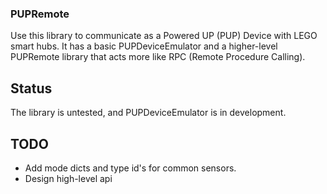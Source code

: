 ### PUPRemote ###

Use this library to communicate as a Powered UP (PUP) Device with LEGO smart hubs. It has a basic PUPDeviceEmulator and a higher-level PUPRemote library that acts more like RPC (Remote Procedure Calling).

## Status

The library is untested, and PUPDeviceEmulator is in development.

## TODO
- Add mode dicts and type id's for common sensors.
- Design high-level api